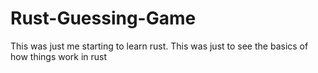 # Rust-Guessing-Game
This was just me starting to learn rust. This was just to see the basics of how things work in rust
